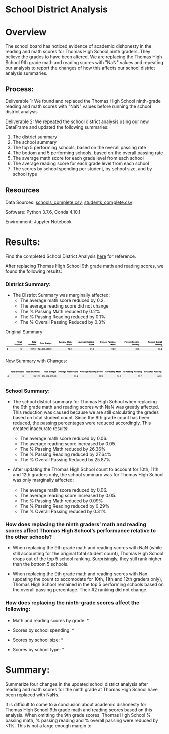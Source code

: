 # School District Analysis

# Overview
The school board has noticed evidence of academic dishonesty in the reading and math scores for Thomas High School ninth graders. They believe the grades to have been altered. We are replacing the Thomas High School 9th grade math and reading scores with "NaN" values and repeating our analysis to report the changes of how this affects our school district analysis summaries.

## Process:

Deliverable 1: We found and replaced the Thomas High School ninth-grade reading and math scores with "NaN" values before running the school district analysis

Deliverable 2: We repeated the school district analysis using our new DataFrame and updated the following summaries: 

1. The district summary 
2. The school summary 
3. The top 5 performing schools, based on the overall passing rate
4. The bottom and 5 performing schools, based on the overall passing rate
5. The average math score for each grade level from each school
6. The average reading score for each grade level from each school
7. The scores by school spending per student, by school size, and by school type

## Resources
Data Sources: [schools_complete.csv](https://github.com/corispade/School_District_Analysis/blob/main/Resources/schools_complete.csv), [students_complete.csv](https://github.com/corispade/School_District_Analysis/blob/main/Resources/students_complete.csv)

Software: Python 3.7.6, Conda 4.10.1

Environment: Jupyter Notebook

# Results: 
Find the completed School District Analysis [here](https://github.com/corispade/School_District_Analysis/blob/main/PyCitySchools_Challenge.ipynb) for reference.

After replacing Thomas High School 9th grade math and reading scores, we found the following results: 

### District Summary: 
* The District Summary was marginally affected: 
  * The average math score reduced by 0.2. 
  * The average reading score did not change
  * The % Passing Math reduced by 0.2%
  * The % Passing Reading reduced by 0.1%
  * The % Overall Passing Reduced by 0.3%

Original Summary:

![original](https://github.com/corispade/School_District_Analysis/blob/main/Resources/original/district_summary.png)

New Summary with Changes:

![new](https://github.com/corispade/School_District_Analysis/blob/main/Resources/Thomas/thomas_district_summary.png)

### School Summary: 
* The school district summary for Thomas High School when replacing the 9th grade math and reading scores with NaN was greatly affected. This reduction was caused because we are still calculating the grades based on total student count. Since the 9th grade count has been reduced, the passing percentages were reduced accordingly. This created inaccurate results:
  * The average math score reduced by 0.06. 
  * The average reading score increased by 0.05.
  * The % Passing Math reduced by 26.36%
  * The % Passing Reading reduced by 27.64%
  * The % Overall Passing Reduced by 25.87%

* After updating the Thomas High School count to account for 10th, 11th and 12th graders only, the school summary was for Thomas High School was only marginally affected:
  * The average math score reduced by 0.06. 
  * The average reading score increased by 0.05.
  * The % Passing Math reduced by 0.09%
  * The % Passing Reading reduced by 0.29%
  * The % Overall Passing reduced by 0.31%

### How does replacing the ninth graders’ math and reading scores affect Thomas High School’s performance relative to the other schools?
* When replacing the 9th grade math and reading scores with NaN (while still accounting for the original total student count), Thomas High School drops out of the top 5 school ranking. Surprisingly, they still rank higher than the bottom 5 schools.

* When replacing the 9th grade math and reading scores with Nan (updating the count to accomodate for 10th, 11th and 12th graders only), Thomas High School remained in the top 5 performing schools based on the overall passing percentage. Their #2 ranking did not change. 

### How does replacing the ninth-grade scores affect the following:

* Math and reading scores by grade:
  * 

* Scores by school spending:
  * 

* Scores by school size:
  * 

* Scores by school type:
  * 

# Summary: 
Summarize four changes in the updated school district analysis after reading and math scores for the ninth grade at Thomas High School have been replaced with NaNs.

It is difficult to come to a conclusion about academic dishonesty for Thomas High School 9th grade math and reading scores based on this analysis. When omitting the 9th grade scores, Thomas High School % passing math, % passing reading and % overall passing were reduced by <1%. This is not a large enough margin to 